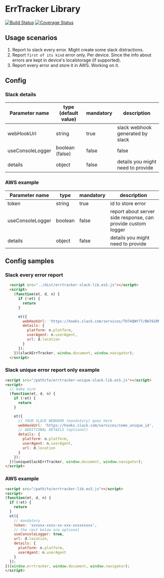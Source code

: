 # ErrTracker Library

[![Build Status](https://travis-ci.com/vandriesh/errtracker-lib.svg?branch=master)](https://travis-ci.com/vandriesh/errtracker-lib)
[![Coverage Status](https://coveralls.io/repos/github/vandriesh/errtracker-lib/badge.svg?branch=master)](https://coveralls.io/github/vandriesh/errtracker-lib?branch=master)

## Usage scenarios

1. Report to slack every error. Might create some slack distractions.
2. Report `first of its kind` error only. Per device. 
    Since the info about errors are kept in device's localstorage (if supported).
3. Report every error and store it in AWS. Working on it.    

## Config

### Slack details

| Parameter name   | type (default value)   | mandatory | description                       |
|------------------|--------|-----------|-----------------------------------|
| webHookUrl       | string | true      | slack webhook generated by slack  |
| useConsoleLogger | boolean (false) | false     | false     | details you might need to provide |
| details          | object | false     | details you might need to provide |


### AWS example

| Parameter name   | type   | mandatory | description                       |
|------------------|--------|-----------|-----------------------------------|
| token            | string | true      | id to store error                 |
| useConsoleLogger | boolean| false     | report about server side response, can provide custom logger |
| details          | object | false     | details you might need to provide |

## Config samples

### Slack every error report
```html
  <script src="../dist/errtracker-slack-lib.es5.js"></script>
  <script>
    (function(et, d, n) {
      if (!et) {
        return
      }

      et({
        webHookUrl: 'https://hooks.slack.com/services/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',
        details: {
          platform: n.platform,
          userAgent: n.userAgent,
          url: d.location
        }
      });
    })(slackErrTracker, window.document, window.navigator);
  </script>
```

### Slack unique error report only example
```html
<script src="/path/to/errtracker-unique-slack-lib.es5.js"></script>
<script>
  // make sure 
  (function(et, d, n) {
    if (!et) {
      return
    }

    et({
      // YOUR SLACK WEBHOOK (mandatory) goes here
      webHookUrl: 'https://hooks.slack.com/services/some_unique_id',
      // ADDITIONAL DETAILS (optional)
      details: {
        platform: n.platform,
        userAgent: n.userAgent,
        url: d.location
      }
    });
  })(uniqueSlackErrTracker, window.document, window.navigator);
</script>
```


### AWS example

```html
<script src="/path/to/errtracker-lib.es5.js"></script>
<script>
(function(et, d, n) {
  if (!et) {
    return
  }
  et({
    // mandatory
    token: 'xxxxxx-xxxx-xx-xxx-xxxxxxxxx',
    // the rest below are optional
    useConsoleLogger: true,
    url: d.location,
    details: {
      platform: n.platform,
      userAgent: n.userAgent
    }
  });
})(window.errtracker, window.document, window.navigator);
</script>
```
